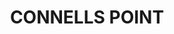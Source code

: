 ---
lastmod: '2025-04-06T06:05:20+00:00'
latitude: -33.992159
layout: suburb
longitude: 151.10599
postcode: '2221'
state: NSW
title: CONNELLS POINT
url: /nsw/connells-point/
---